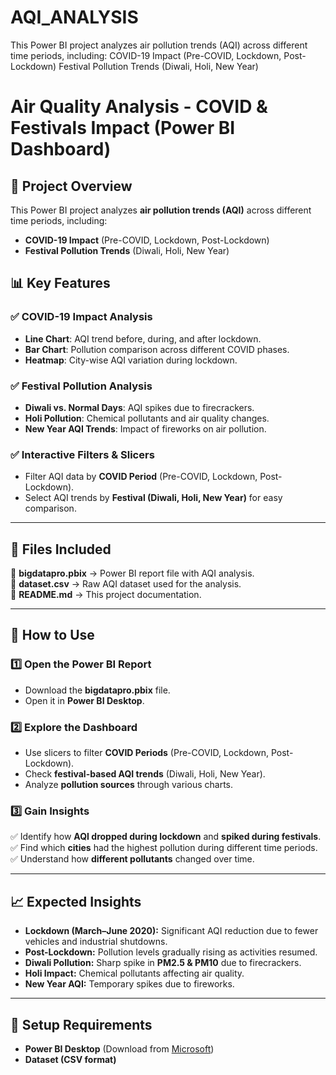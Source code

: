 # AQI_ANALYSIS
This Power BI project analyzes air pollution trends (AQI) across different time periods, including:  COVID-19 Impact (Pre-COVID, Lockdown, Post-Lockdown) Festival Pollution Trends (Diwali, Holi, New Year)

# Air Quality Analysis - COVID & Festivals Impact (Power BI Dashboard)

## 📌 Project Overview
This Power BI project analyzes **air pollution trends (AQI)** across different time periods, including:
- **COVID-19 Impact** (Pre-COVID, Lockdown, Post-Lockdown)
- **Festival Pollution Trends** (Diwali, Holi, New Year)



## 📊 Key Features

### ✅ COVID-19 Impact Analysis
- **Line Chart**: AQI trend before, during, and after lockdown.
- **Bar Chart**: Pollution comparison across different COVID phases.
- **Heatmap**: City-wise AQI variation during lockdown.

### ✅ Festival Pollution Analysis
- **Diwali vs. Normal Days**: AQI spikes due to firecrackers.
- **Holi Pollution**: Chemical pollutants and air quality changes.
- **New Year AQI Trends**: Impact of fireworks on air pollution.

### ✅ Interactive Filters & Slicers
- Filter AQI data by **COVID Period** (Pre-COVID, Lockdown, Post-Lockdown).
- Select AQI trends by **Festival (Diwali, Holi, New Year)** for easy comparison.

---

## 📁 Files Included
📂 **bigdatapro.pbix** → Power BI report file with AQI analysis.  
📂 **dataset.csv** → Raw AQI dataset used for the analysis.  
📂 **README.md** → This project documentation.  

---

## 🚀 How to Use

### 1️⃣ Open the Power BI Report
- Download the **bigdatapro.pbix** file.
- Open it in **Power BI Desktop**.

### 2️⃣ Explore the Dashboard
- Use slicers to filter **COVID Periods** (Pre-COVID, Lockdown, Post-Lockdown).
- Check **festival-based AQI trends** (Diwali, Holi, New Year).
- Analyze **pollution sources** through various charts.

### 3️⃣ Gain Insights
✅ Identify how **AQI dropped during lockdown** and **spiked during festivals**.  
✅ Find which **cities** had the highest pollution during different time periods.  
✅ Understand how **different pollutants** changed over time.  

---

## 📈 Expected Insights
- **Lockdown (March–June 2020):** Significant AQI reduction due to fewer vehicles and industrial shutdowns.
- **Post-Lockdown:** Pollution levels gradually rising as activities resumed.
- **Diwali Pollution:** Sharp spike in **PM2.5 & PM10** due to firecrackers.
- **Holi Impact:** Chemical pollutants affecting air quality.
- **New Year AQI:** Temporary spikes due to fireworks.

---

## 🔧 Setup Requirements
- **Power BI Desktop** (Download from [Microsoft](https://powerbi.microsoft.com/))
- **Dataset (CSV format)**





